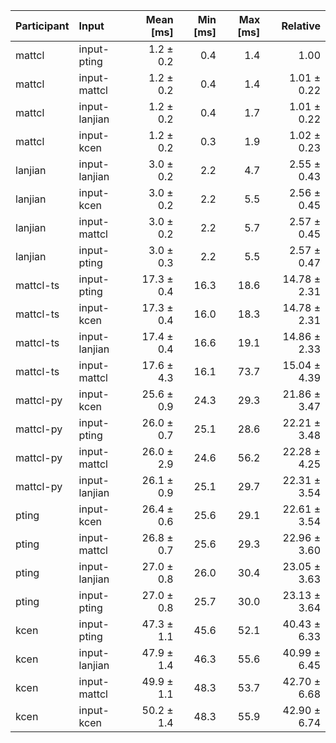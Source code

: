 | Participant | Input | Mean [ms] | Min [ms] | Max [ms] | Relative |
|:---|:---|---:|---:|---:|---:|
| mattcl | input-pting | 1.2 ± 0.2 | 0.4 | 1.4 | 1.00 |
| mattcl | input-mattcl | 1.2 ± 0.2 | 0.4 | 1.4 | 1.01 ± 0.22 |
| mattcl | input-lanjian | 1.2 ± 0.2 | 0.4 | 1.7 | 1.01 ± 0.22 |
| mattcl | input-kcen | 1.2 ± 0.2 | 0.3 | 1.9 | 1.02 ± 0.23 |
| lanjian | input-lanjian | 3.0 ± 0.2 | 2.2 | 4.7 | 2.55 ± 0.43 |
| lanjian | input-kcen | 3.0 ± 0.2 | 2.2 | 5.5 | 2.56 ± 0.45 |
| lanjian | input-mattcl | 3.0 ± 0.2 | 2.2 | 5.7 | 2.57 ± 0.45 |
| lanjian | input-pting | 3.0 ± 0.3 | 2.2 | 5.5 | 2.57 ± 0.47 |
| mattcl-ts | input-pting | 17.3 ± 0.4 | 16.3 | 18.6 | 14.78 ± 2.31 |
| mattcl-ts | input-kcen | 17.3 ± 0.4 | 16.0 | 18.3 | 14.78 ± 2.31 |
| mattcl-ts | input-lanjian | 17.4 ± 0.4 | 16.6 | 19.1 | 14.86 ± 2.33 |
| mattcl-ts | input-mattcl | 17.6 ± 4.3 | 16.1 | 73.7 | 15.04 ± 4.39 |
| mattcl-py | input-kcen | 25.6 ± 0.9 | 24.3 | 29.3 | 21.86 ± 3.47 |
| mattcl-py | input-pting | 26.0 ± 0.7 | 25.1 | 28.6 | 22.21 ± 3.48 |
| mattcl-py | input-mattcl | 26.0 ± 2.9 | 24.6 | 56.2 | 22.28 ± 4.25 |
| mattcl-py | input-lanjian | 26.1 ± 0.9 | 25.1 | 29.7 | 22.31 ± 3.54 |
| pting | input-kcen | 26.4 ± 0.6 | 25.6 | 29.1 | 22.61 ± 3.54 |
| pting | input-mattcl | 26.8 ± 0.7 | 25.6 | 29.3 | 22.96 ± 3.60 |
| pting | input-lanjian | 27.0 ± 0.8 | 26.0 | 30.4 | 23.05 ± 3.63 |
| pting | input-pting | 27.0 ± 0.8 | 25.7 | 30.0 | 23.13 ± 3.64 |
| kcen | input-pting | 47.3 ± 1.1 | 45.6 | 52.1 | 40.43 ± 6.33 |
| kcen | input-lanjian | 47.9 ± 1.4 | 46.3 | 55.6 | 40.99 ± 6.45 |
| kcen | input-mattcl | 49.9 ± 1.1 | 48.3 | 53.7 | 42.70 ± 6.68 |
| kcen | input-kcen | 50.2 ± 1.4 | 48.3 | 55.9 | 42.90 ± 6.74 |
